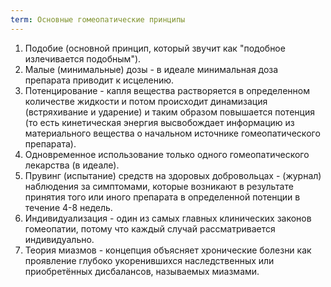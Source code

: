 ```yaml
---
term: Основные гомеопатические принципы
---
```


1. Подобие (основной принцип, который звучит как "подобное излечивается подобным").
2. Малые (минимальные) дозы - в идеале минимальная доза препарата приводит к исцелению.
3. Потенцирование - капля вещества растворяется в определенном количестве жидкости и потом происходит динамизация (встряхивание и ударение) и таким образом повышается потенция (то есть кинетическая энергия высвобождает информацию из материального вещества о начальном источнике гомеопатического препарата).
4. Одновременное использование только одного гомеопатического лекарства (в идеале).
5. Прувинг (испытание) средств на здоровых добровольцах - (журнал) наблюдения за симптомами, которые возникают в результате принятия того или иного препарата в определенной потенции в течение 4-8 недель.
6. Индивидуализация - один из самых главных клинических законов гомеопатии, потому что каждый случай рассматривается индивидуально.
7. Теория миазмов - концепция объясняет хронические болезни как проявление глубоко укоренившихся наследственных или приобретённых дисбалансов, называемых миазмами.
